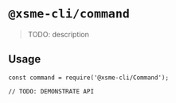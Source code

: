 # `@xsme-cli/command`

> TODO: description

## Usage

```
const command = require('@xsme-cli/Command');

// TODO: DEMONSTRATE API
```
